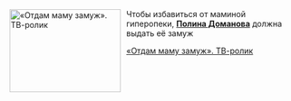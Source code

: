 <!--2025-05-28 22:34:59-->
<div class="yb">
  <div class="rss kino_kino"><a href="https://www.kino-teatr.ru/video/49998/" title="«Отдам маму замуж». ТВ-ролик"><img src="https://www.kino-teatr.ru/video/8/9/49998/poster.jpg" width="196" height="147" align="left" hspace="5" style="margin: 0px 10px 0px 5px" alt="«Отдам маму замуж». ТВ-ролик"/></a>Чтобы избавиться от маминой гиперопеки, <a href=https://www.kino-teatr.ru/kino/acter/w/ros/464700/bio/ target=_blank><strong>Полина Доманова</strong></a> должна выдать её замуж <p class="titl"><a href="https://www.kino-teatr.ru/video/49998/">«Отдам маму замуж». ТВ-ролик</a></p></div>
</div>

